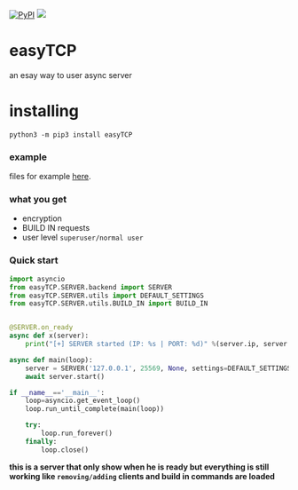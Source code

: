 [![PyPI](https://img.shields.io/apm/l/vim-mode.svg?style=flat-square)](https://github.com/dsal3389/easyTCP/blob/master/LICENSE)
[![](https://img.shields.io/pypi/pyversions/Django.svg?style=flat-square)](https://pypi.org/project/easyTCP/#description)

# easyTCP
an esay way to user async server

# installing
`python3 -m pip3 install easyTCP`

### example
files for example [here][examples].

[examples]: https://github.com/dsal3389/easyTCP/tree/master/example

### what you get
- encryption
- BUILD IN requests
- user level `superuser/normal user`

### Quick start
```py
import asyncio
from easyTCP.SERVER.backend import SERVER
from easyTCP.SERVER.utils import DEFAULT_SETTINGS
from easyTCP.SERVER.utils.BUILD_IN import BUILD_IN


@SERVER.on_ready
async def x(server):
	print("[+] SERVER started (IP: %s | PORT: %d)" %(server.ip, server.port))

async def main(loop):
    server = SERVER('127.0.0.1', 25569, None, settings=DEFAULT_SETTINGS, superuser_password='123', loop=loop)
    await server.start()

if __name__=='__main__':
    loop=asyncio.get_event_loop()
    loop.run_until_complete(main(loop))

    try:
        loop.run_forever()
    finally:
        loop.close()
```
**this is a server that only show when he is ready but everything is still working like `removing/adding` clients
and build in commands are loaded**
